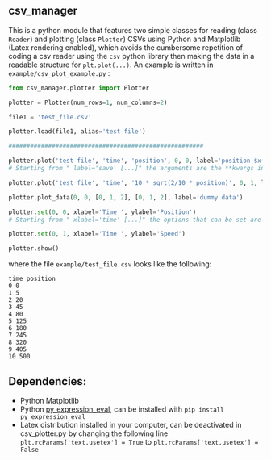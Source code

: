 ## csv_manager

This is a python module that features two simple classes for reading (class `Reader`) and plotting (class `Plotter`) CSVs using Python and Matplotlib (Latex rendering enabled), which avoids the cumbersome repetition of coding a csv reader using the `csv` python library then making the data in a readable structure for `plt.plot(...)`. An example is written in `example/csv_plot_example.py` :

```python
from csv_manager.plotter import Plotter

plotter = Plotter(num_rows=1, num_columns=2)

file1 = 'test_file.csv'

plotter.load(file1, alias='test file')

######################################################

plotter.plot('test file', 'time', 'position', 0, 0, label='position $x(t)$', color='red', linestyle=':')
# Starting from " label='save' [...]" the arguments are the **kwargs in https://matplotlib.org/api/_as_gen/matplotlib.pyplot.plot.html

plotter.plot('test file', 'time', '10 * sqrt(2/10 * position)', 0, 1, label='speed $v(t)$')

plotter.plot_data(0, 0, [0, 1, 2], [0, 1, 2], label='dummy data')

plotter.set(0, 0, xlabel='Time ', ylabel='Position')
# Starting from " xlabel='time' [...]" the options that can be set are the **kwargs in https://matplotlib.org/api/axes_api.html

plotter.set(0, 1, xlabel='Time ', ylabel='Speed')

plotter.show()
```

where the file `example/test_file.csv` looks like the following:

```csv
time position
0 0
1 5
2 20
3 45
4 80
5 125
6 180
7 245
8 320
9 405
10 500
```

## Dependencies:

- Python Matplotlib
- Python [py_expression_eval](https://github.com/Axiacore/py-expression-eval), can be installed with `pip install py_expression_eval`
- Latex distribution installed in your computer, can be deactivated in csv_plotter.py by changing the following line `plt.rcParams['text.usetex'] = True` to `plt.rcParams['text.usetex'] = False`
